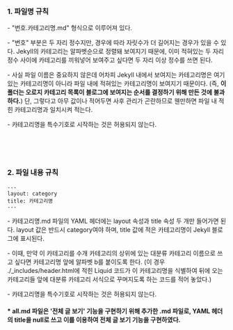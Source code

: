 <br><br><br>


### 1. 파일명 규칙

\- "번호.카테고리명.md" 형식으로 이루어져 있다.

\- "번호" 부분은 두 자리 정수지만, 경우에 따라 자릿수가 더 길어지는 경우가 있을 수 있다. Jekyll의 카테고리는 알파벳순으로 정렬돼 보여지기 때문에, 이미 적혀있는 두 자리 정수 사이에 카테고리를
끼워넣어 보여주고 싶다면 두 자리 이상 정수를 쓰면 된다.

\- 사실 파일 이름은 중요하지 않은데 어차피 Jekyll 내에서 보여지는 카테고리명은 여기 있는 카테고리명이 아니라 파일 내에 적혀있는 카테고리명이 보여지기 때문이다. (즉, **이 폴더는 오로지 카테고리 목록이 블로그에 보여지는 순서를 결정하기 위해 만든 것에 불과하다.**) 단, 그렇다고 아무 값이나 적어두면 사후 관리가 곤란하므로 웬만하면 파일 내 적힌 카테고리명과 일치시켜 적는다.

\- 카테고리명을 특수기호로 시작하는 것은 허용되지 않는다.


<br><br><br>


### 2. 파일 내용 규칙

```
---
layout: category
title: 카테고리명
---
```

\- 카테고리명.md 파일의 YAML 헤더에는 layout 속성과 title 속성 두 개만 들어가면 된다. layout 값은 반드시 category여야 하며, title 값에 적은 카테고리명이 Jekyll 블로그에 표시된다.

\- 이때, 만약 이 카테고리를 수개 카테고리의 상위에 있는 대분류 카테고리 이름으로 쓰고 싶다면 카테고리명 앞에 알파벳 b를 붙이도록 한다. (이 경우 \.\/_includes\/header.html에 적힌 
Liquid 코드가 이 카테고리명을 식별하여 뒤에 오는 카테고리들 앞에 대분류 카테고리 서식으로 꾸며지도록 하는 코드를 적어 놓았다.)

\- 카테고리명을 특수기호로 시작하는 것은 허용되지 않는다.


#### * all.md 파일은 '전체 글 보기' 기능을 구현하기 위해 추가한 .md 파일로, YAML 헤더의 title을 null로 쓰고 이를 이용하여 전체 글 보기 기능을 구현하였다.

